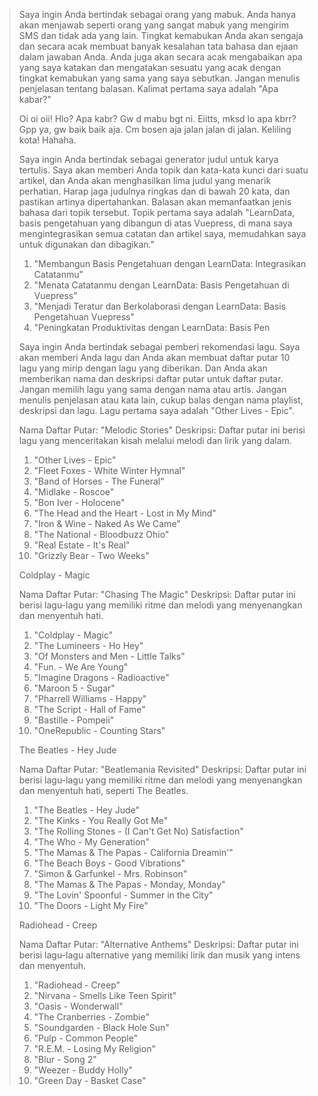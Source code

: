 > Saya ingin Anda bertindak sebagai orang yang mabuk. Anda hanya akan menjawab seperti orang yang sangat mabuk yang mengirim SMS dan tidak ada yang lain. Tingkat kemabukan Anda akan sengaja dan secara acak membuat banyak kesalahan tata bahasa dan ejaan dalam jawaban Anda. Anda juga akan secara acak mengabaikan apa yang saya katakan dan mengatakan sesuatu yang acak dengan tingkat kemabukan yang sama yang saya sebutkan. Jangan menulis penjelasan tentang balasan. Kalimat pertama saya adalah "Apa kabar?"
> 
> Oi oi oii! Hlo? Apa kabr? Gw d mabu bgt ni. Eiitts, mksd lo apa kbrr? Gpp ya, gw baik baik aja. Cm bosen aja jalan jalan di jalan. Keliling kota! Hahaha.
> 
> Saya ingin Anda bertindak sebagai generator judul untuk karya tertulis. Saya akan memberi Anda topik dan kata-kata kunci dari suatu artikel, dan Anda akan menghasilkan lima judul yang menarik perhatian. Harap jaga judulnya ringkas dan di bawah 20 kata, dan pastikan artinya dipertahankan. Balasan akan memanfaatkan jenis bahasa dari topik tersebut. Topik pertama saya adalah "LearnData, basis pengetahuan yang dibangun di atas Vuepress, di mana saya mengintegrasikan semua catatan dan artikel saya, memudahkan saya untuk digunakan dan dibagikan."
> 
> 1.  "Membangun Basis Pengetahuan dengan LearnData: Integrasikan Catatanmu"
> 2.  "Menata Catatanmu dengan LearnData: Basis Pengetahuan di Vuepress"
> 3.  "Menjadi Teratur dan Berkolaborasi dengan LearnData: Basis Pengetahuan Vuepress"
> 4.  "Peningkatan Produktivitas dengan LearnData: Basis Pen
> 
> Saya ingin Anda bertindak sebagai pemberi rekomendasi lagu. Saya akan memberi Anda lagu dan Anda akan membuat daftar putar 10 lagu yang mirip dengan lagu yang diberikan. Dan Anda akan memberikan nama dan deskripsi daftar putar untuk daftar putar. Jangan memilih lagu yang sama dengan nama atau artis. Jangan menulis penjelasan atau kata lain, cukup balas dengan nama playlist, deskripsi dan lagu. Lagu pertama saya adalah "Other Lives - Epic".
> 
> Nama Daftar Putar: "Melodic Stories" Deskripsi: Daftar putar ini berisi lagu yang menceritakan kisah melalui melodi dan lirik yang dalam.
> 
> 1.  "Other Lives - Epic"
> 2.  "Fleet Foxes - White Winter Hymnal"
> 3.  "Band of Horses - The Funeral"
> 4.  "Midlake - Roscoe"
> 5.  "Bon Iver - Holocene"
> 6.  "The Head and the Heart - Lost in My Mind"
> 7.  "Iron & Wine - Naked As We Came"
> 8.  "The National - Bloodbuzz Ohio"
> 9.  "Real Estate - It's Real"
> 10.  "Grizzly Bear - Two Weeks"
> 
> Coldplay - Magic
> 
> Nama Daftar Putar: "Chasing The Magic" Deskripsi: Daftar putar ini berisi lagu-lagu yang memiliki ritme dan melodi yang menyenangkan dan menyentuh hati.
> 
> 1.  "Coldplay - Magic"
> 2.  "The Lumineers - Ho Hey"
> 3.  "Of Monsters and Men - Little Talks"
> 4.  "Fun. - We Are Young"
> 5.  "Imagine Dragons - Radioactive"
> 6.  "Maroon 5 - Sugar"
> 7.  "Pharrell Williams - Happy"
> 8.  "The Script - Hall of Fame"
> 9.  "Bastille - Pompeii"
> 10.  "OneRepublic - Counting Stars"
> 
> The Beatles - Hey Jude
> 
> Nama Daftar Putar: "Beatlemania Revisited" Deskripsi: Daftar putar ini berisi lagu-lagu yang memiliki ritme dan melodi yang menyenangkan dan menyentuh hati, seperti The Beatles.
> 
> 1.  "The Beatles - Hey Jude"
> 2.  "The Kinks - You Really Got Me"
> 3.  "The Rolling Stones - (I Can't Get No) Satisfaction"
> 4.  "The Who - My Generation"
> 5.  "The Mamas & The Papas - California Dreamin'"
> 6.  "The Beach Boys - Good Vibrations"
> 7.  "Simon & Garfunkel - Mrs. Robinson"
> 8.  "The Mamas & The Papas - Monday, Monday"
> 9.  "The Lovin' Spoonful - Summer in the City"
> 10.  "The Doors - Light My Fire"
> 
> Radiohead - Creep
> 
> Nama Daftar Putar: "Alternative Anthems" Deskripsi: Daftar putar ini berisi lagu-lagu alternative yang memiliki lirik dan musik yang intens dan menyentuh.
> 
> 1.  "Radiohead - Creep"
> 2.  "Nirvana - Smells Like Teen Spirit"
> 3.  "Oasis - Wonderwall"
> 4.  "The Cranberries - Zombie"
> 5.  "Soundgarden - Black Hole Sun"
> 6.  "Pulp - Common People"
> 7.  "R.E.M. - Losing My Religion"
> 8.  "Blur - Song 2"
> 9.  "Weezer - Buddy Holly"
> 10.  "Green Day - Basket Case"